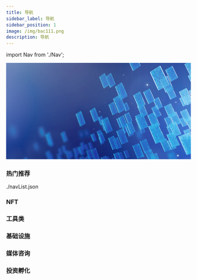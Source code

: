 ```yaml
---
title: 导航
sidebar_label: 导航
sidebar_position: 1
image: /img/bac111.png
description: 导航
---
```

import Nav from './Nav';

![img.png](assets/img.png)

### 热门推荐

<Nav>./navList.json</Nav>
  
### NFT

### 工具类

### 基础设施

### 媒体咨询

### 投资孵化


